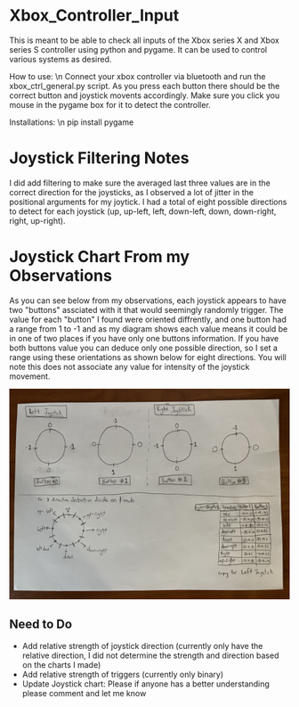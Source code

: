 # Xbox_Controller_Input
This is meant to be able to check all inputs of the Xbox series X and Xbox series S controller using python and pygame. It can be used to control various systems as desired.

How to use: \n
Connect your xbox controller via bluetooth and run the xbox_ctrl_general.py script. As you press each button there should be the correct button and joystick movents accordingly. Make sure you click you mouse in the pygame box for it to detect the controller.

Installations: \n
pip install pygame


# Joystick Filtering Notes
I did add filtering to make sure the averaged last three values are in the correct direction for the joysticks, as I observed a lot of jitter in the positional arguments for my joytick. I had a total of eight possible directions to detect for each joystick (up, up-left, left, down-left, down, down-right, right, up-right).

# Joystick Chart From my Observations
As you can see below from my observations, each joystick appears to have two "buttons" assciated with it that would seemingly randomly trigger. The value for each "button" I found were oriented diffrently, and one button had a range from 1 to -1 and as my diagram shows each value means it could be in one of two places if you have only one buttons information. If you have both buttons value you can deduce only one possible direction, so I set a range using these orientations as shown below for eight directions. You will note this does not associate any value for intensity of the joystick movement.

![Test Image 1](/joystick_diagram/joystick.jpg)

## Need to Do
- Add relative strength of joystick direction (currently only have the relative direction, I did not determine the strength and direction based on the charts I made)
- Add relative strength of triggers (currently only binary)
- Update Joystick chart: Please if anyone has a better understanding please comment and let me know 


